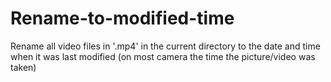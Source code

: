 # Rename-to-modified-time
Rename all video files in '.mp4' in the current directory to the date and time when it was last modified (on most camera the time the picture/video was taken)
